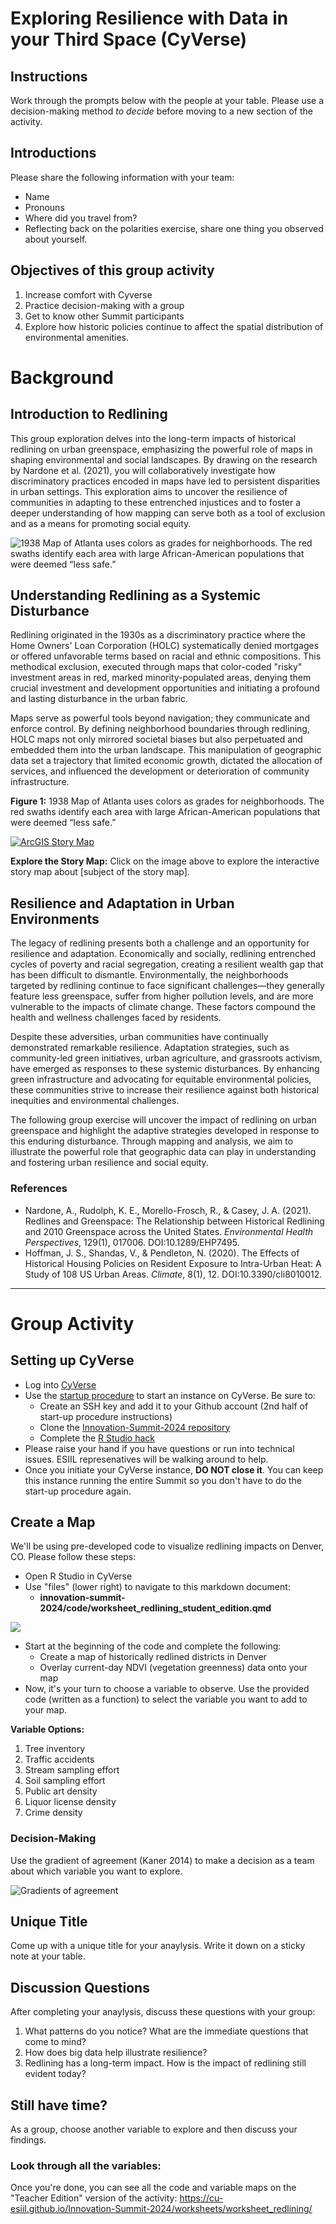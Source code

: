 # Exploring Resilience with Data in your Third Space (CyVerse)

## Instructions

Work through the prompts below with the people at your table. Please use a decision-making method *to decide* before moving to a new section of the activity.

## Introductions

Please share the following information with your team:
- Name
- Pronouns 
- Where did you travel from?
- Reflecting back on the polarities exercise, share one thing you observed about yourself. 

## Objectives of this group activity

1. Increase comfort with Cyverse
2. Practice decision-making with a group
3. Get to know other Summit participants
4. Explore how historic policies continue to affect the spatial distribution of environmental amenities.

# Background

## Introduction to Redlining

This group exploration delves into the long-term impacts of historical redlining on urban greenspace, emphasizing the powerful role of maps in shaping environmental and social landscapes. By drawing on the research by Nardone et al. (2021), you will collaboratively investigate how discriminatory practices encoded in maps have led to persistent disparities in urban settings. This exploration aims to uncover the resilience of communities in adapting to these entrenched injustices and to foster a deeper understanding of how mapping can serve both as a tool of exclusion and as a means for promoting social equity.

![1938 Map of Atlanta uses colors as grades for neighborhoods. The red swaths identify each area with large African-American populations that were deemed “less safe.”](../assets/redlining/redlining.png)

## Understanding Redlining as a Systemic Disturbance

Redlining originated in the 1930s as a discriminatory practice where the Home Owners' Loan Corporation (HOLC) systematically denied mortgages or offered unfavorable terms based on racial and ethnic compositions. This methodical exclusion, executed through maps that color-coded "risky" investment areas in red, marked minority-populated areas, denying them crucial investment and development opportunities and initiating a profound and lasting disturbance in the urban fabric.

Maps serve as powerful tools beyond navigation; they communicate and enforce control. By defining neighborhood boundaries through redlining, HOLC maps not only mirrored societal biases but also perpetuated and embedded them into the urban landscape. This manipulation of geographic data set a trajectory that limited economic growth, dictated the allocation of services, and influenced the development or deterioration of community infrastructure.

**Figure 1:** 1938 Map of Atlanta uses colors as grades for neighborhoods. The red swaths identify each area with large African-American populations that were deemed “less safe.”


[![ArcGIS Story Map](../assets/redlining/georectified-thumbnail.png)](https://storymaps.arcgis.com/stories/0f58d49c566b486482b3e64e9e5f7ac9)

**Explore the Story Map:** Click on the image above to explore the interactive story map about [subject of the story map].


## Resilience and Adaptation in Urban Environments

The legacy of redlining presents both a challenge and an opportunity for resilience and adaptation. Economically and socially, redlining entrenched cycles of poverty and racial segregation, creating a resilient wealth gap that has been difficult to dismantle. Environmentally, the neighborhoods targeted by redlining continue to face significant challenges—they generally feature less greenspace, suffer from higher pollution levels, and are more vulnerable to the impacts of climate change. These factors compound the health and wellness challenges faced by residents.

Despite these adversities, urban communities have continually demonstrated remarkable resilience. Adaptation strategies, such as community-led green initiatives, urban agriculture, and grassroots activism, have emerged as responses to these systemic disturbances. By enhancing green infrastructure and advocating for equitable environmental policies, these communities strive to increase their resilience against both historical inequities and environmental challenges.

The following group exercise will uncover the impact of redlining on urban greenspace and highlight the adaptive strategies developed in response to this enduring disturbance. Through mapping and analysis, we aim to illustrate the powerful role that geographic data can play in understanding and fostering urban resilience and social equity.

### References

- Nardone, A., Rudolph, K. E., Morello-Frosch, R., & Casey, J. A. (2021). Redlines and Greenspace: The Relationship between Historical Redlining and 2010 Greenspace across the United States. *Environmental Health Perspectives*, 129(1), 017006. DOI:10.1289/EHP7495.
- Hoffman, J. S., Shandas, V., & Pendleton, N. (2020). The Effects of Historical Housing Policies on Resident Exposure to Intra-Urban Heat: A Study of 108 US Urban Areas. *Climate*, 8(1), 12. DOI:10.3390/cli8010012.
****************************************

# Group Activity

## Setting up CyVerse 
- Log into [CyVerse](https://de.cyverse.org/)
- Use the [startup procedure](https://cu-esiil.github.io/Innovation-Summit-2024/resources/cyverse_startup/) to start an instance on CyVerse. Be sure to:
    - Create an SSH key and add it to your Github account (2nd half of start-up procedure instructions)
    - Clone the [Innovation-Summit-2024 repository](https://github.com/CU-ESIIL/Innovation-Summit-2024)
    - Complete the [R Studio hack](https://cu-esiil.github.io/Innovation-Summit-2024/additional-resources/cyverse_hacks/)
- Please raise your hand if you have questions or run into technical issues. ESIIL represenatives will be walking around to help.
- Once you initiate your CyVerse instance, **DO NOT close it**. You can keep this instance running the entire Summit so you don't have to do the start-up procedure again.

## Create a Map

We'll be using pre-developed code to visualize redlining impacts on Denver, CO. Please follow these steps: 

- Open R Studio in CyVerse
- Use "files" (lower right) to navigate to this markdown document:
    - **innovation-summit-2024/code/worksheet_redlining_student_edition.qmd**

![](../worksheets/R_run_all)

- Start at the beginning of the code and complete the following:
    - Create a map of historically redlined districts in Denver
    - Overlay current-day NDVI (vegetation greenness) data onto your map
- Now, it's your turn to choose a variable to observe. Use the provided code (written as a function) to select the variable you want to add to your map.

**Variable Options:**

1. Tree inventory
2. Traffic accidents
3. Stream sampling effort
4. Soil sampling effort
5. Public art density
6. Liquor license density
7. Crime density

### Decision-Making
Use the gradient of agreement (Kaner 2014) to make a decision as a team about which variable you want to explore.

![Gradients of agreement](../worksheets/love_gradient-of-agreement.png)

## Unique Title
Come up with a unique title for your anaylysis. Write it down on a sticky note at your table. 

## Discussion Questions

After completing your anaylysis, discuss these questions with your group: 
1. What patterns do you notice? What are the immediate questions that come to mind?
2. How does big data help illustrate resilience?
3. Redlining has a long-term impact. How is the impact of redlining still evident today?

## Still have time? 

As a group, choose another variable to explore and then discuss your findings.

### Look through all the variables:

Once you're done, you can see all the code and variable maps on the "Teacher Edition" version of the activity: <https://cu-esiil.github.io/Innovation-Summit-2024/worksheets/worksheet_redlining/>
